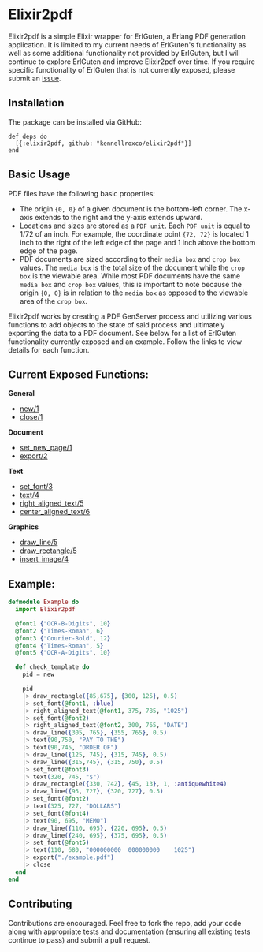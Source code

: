 # Elixir2pdf

Elixir2pdf is a simple Elixir wrapper for ErlGuten, a Erlang PDF generation application. It is limited to my current needs of ErlGuten's functionality as well as some additional functionality not provided by ErlGuten, but I will continue to explore ErlGuten and improve Elixir2pdf over time. If you require specific functionality of ErlGuten that is not currently exposed, please submit an [issue](https://github.com/kennellroxco/elixir2pdf/issues). 

## Installation

The package can be installed via GitHub:

    def deps do
      [{:elixir2pdf, github: "kennellroxco/elixir2pdf"}]
    end

## Basic Usage

PDF files have the following basic properties: 
- The origin `{0, 0}` of a given document is the bottom-left corner. The x-axis extends to the right and the y-axis extends upward.
- Locations and sizes are stored as a `PDF unit`. Each `PDF unit` is equal to 1/72 of an inch. For example, the coordinate point `{72, 72}` is located 1 inch to the right of the left edge of the page and 1 inch above the bottom edge of the page.
- PDF documents are sized according to their `media box` and `crop box` values. The `media box` is the total size of the document while the `crop box` is the viewable area. While most PDF documents have the same `media box` and `crop box` values, this is important to note because the origin `{0, 0}` is in relation to the `media box` as opposed to the viewable area of the `crop box`.

Elixir2pdf works by creating a PDF GenServer process and utilizing various functions to add objects to the state of said process and ultimately exporting the data to a PDF document. See below for a list of ErlGuten functionality currently exposed and an example. Follow the links to view details for each function. 

## Current Exposed Functions: 

**General**
- [new/1](https://github.com/kennellroxco/elixir2pdf/blob/master/lib/elixir2pdf.ex#L10)
- [close/1](https://github.com/kennellroxco/elixir2pdf/blob/master/lib/elixir2pdf.ex#L191)

**Document**
- [set_new_page/1](https://github.com/kennellroxco/elixir2pdf/blob/master/lib/elixir2pdf.ex#L22)
- [export/2](https://github.com/kennellroxco/elixir2pdf/blob/master/lib/elixir2pdf.ex#L179)

**Text**
- [set_font/3](https://github.com/kennellroxco/elixir2pdf/blob/master/lib/elixir2pdf.ex#L38)
- [text/4](https://github.com/kennellroxco/elixir2pdf/blob/master/lib/elixir2pdf.ex#L55)
- [right_aligned_text/5](https://github.com/kennellroxco/elixir2pdf/blob/master/lib/elixir2pdf.ex#L74)
- [center_aligned_text/6](https://github.com/kennellroxco/elixir2pdf/blob/master/lib/elixir2pdf.ex#L100)

**Graphics**
- [draw_line/5](https://github.com/kennellroxco/elixir2pdf/blob/master/lib/elixir2pdf.ex#L131)
- [draw_rectangle/5](https://github.com/kennellroxco/elixir2pdf/blob/master/lib/elixir2pdf.ex#L150)
- [insert_image/4](https://github.com/kennellroxco/elixir2pdf/blob/master/lib/elixir2pdf.ex#L167)

## Example:

```elixir
defmodule Example do
  import Elixir2pdf

  @font1 {"OCR-B-Digits", 10}
  @font2 {"Times-Roman", 6}
  @font3 {"Courier-Bold", 12}
  @font4 {"Times-Roman", 5}
  @font5 {"OCR-A-Digits", 10}

  def check_template do
    pid = new

    pid
    |> draw_rectangle({85,675}, {300, 125}, 0.5)
    |> set_font(@font1, :blue)
    |> right_aligned_text(@font1, 375, 785, "1025")
    |> set_font(@font2)
    |> right_aligned_text(@font2, 300, 765, "DATE")
    |> draw_line({305, 765}, {355, 765}, 0.5)
    |> text(90,750, "PAY TO THE")
    |> text(90,745, "ORDER OF")
    |> draw_line({125, 745}, {315, 745}, 0.5)
    |> draw_line({315,745}, {315, 750}, 0.5)
    |> set_font(@font3)
    |> text(320, 745, "$")
    |> draw_rectangle({330, 742}, {45, 13}, 1, :antiquewhite4)
    |> draw_line({95, 727}, {320, 727}, 0.5)
    |> set_font(@font2)
    |> text(325, 727, "DOLLARS")
    |> set_font(@font4)
    |> text(90, 695, "MEMO")
    |> draw_line({110, 695}, {220, 695}, 0.5)
    |> draw_line({240, 695}, {375, 695}, 0.5)
    |> set_font(@font5)
    |> text(110, 680, "000000000  000000000    1025")
    |> export("./example.pdf")
    |> close
  end
end
```

## Contributing 

Contributions are encouraged. Feel free to fork the repo, add your code along with appropriate tests and documentation (ensuring all existing tests continue to pass) and submit a pull request.


